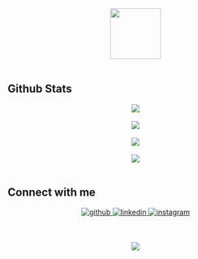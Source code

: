 <div align="center">
 <img src="https://media.giphy.com/media/dxn6fRlTIShoeBr69N/giphy.gif" width="100px">
</a>
</div>  
  

<br/>  

## Github Stats  

<div align="center">
  <img src="https://github-profile-trophy.vercel.app/?username=MertCelik0" align="center" />
  
  <br/>
  <br/>
  
  <img src="https://github-readme-stats.vercel.app/api?username=MertCelik0&show_icons=true" align="center" />
  
  <br/>
  <br/>
  
  <img src="https://github-readme-streak-stats.herokuapp.com/?user=MertCelik0" align="center" />
  
  <br/>
  <br/>
  
  <img src="https://github-readme-stats.vercel.app/api/top-langs/?username=MertCelik0" align="center" /> 
</div>  

<br/>  

## Connect with me  
<div align="center">
<a href="https://github.com/MertCelik0" target="_blank">
<img src=https://img.shields.io/badge/github-%2324292e.svg?&style=for-the-badge&logo=github&logoColor=white alt=github style="margin-bottom: 5px;" />
</a>
<a href="https://tr.linkedin.com/in/mert-%C3%A7elik-6bb83413a" target="_blank">
<img src=https://img.shields.io/badge/linkedin-%231E77B5.svg?&style=for-the-badge&logo=linkedin&logoColor=white alt=linkedin style="margin-bottom: 5px;" />
</a>
<a href="https://www.instagram.com/mertcelik00/" target="_blank">
<img src=https://img.shields.io/badge/instagram-%23000000.svg?&style=for-the-badge&logo=instagram&logoColor=white alt=instagram style="margin-bottom: 5px;" />
</a>  
</div>  

<br/>  

## 

<div align="center">
<img src="https://komarev.com/ghpvc/?username=MertCelik0&&style=flat-square" style="margin-bottom: 5px;" />
</div>
